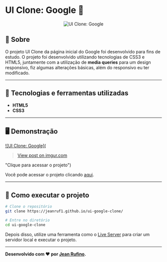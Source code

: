 # UI Clone: Google 🔎
<p align="center">
<img src="https://i.imgur.com/67rcyHB.png" alt="UI Clone: Google" title="UI Clone: Google">
</p>

## 📖 Sobre   
O projeto UI Clone da página inicial do Google foi desenvolvido para fins de estudo. O projeto foi desenvolvido utilizando tecnologias de CSS3 e HTML5, juntamente com a utilização de **media queries** para um design responsivo, fiz algumas alterações básicas, além do responsivo eu ter modificado.

---

## 🚀 Tecnologias e ferramentas utilizadas
 - **HTML5**
 - **CSS3**

---

## 🖥️ Demonstração
[![UI Clone: Google](<blockquote class="imgur-embed-pub" lang="en" data-id="aowJdYy"><a href="https://imgur.com/aowJdYy">View post on imgur.com</a></blockquote><script async src="//s.imgur.com/min/embed.js" charset="utf-8"></script> "Clique para acessar o projeto")](https://jeanruf1.github.io/ui-google-clone/ "Clique para acessar o projeto")   

Você pode acessar o projeto clicando [aqui](https://jeanruf1.github.io/ui-google-clone/).

---

## 🔧 Como executar o projeto

```bash
# Clone o repositório
git clone https://jeanruf1.github.io/ui-google-clone/

# Entre no diretório
cd ui-google-clone
```
Depois disso, utilize uma ferramenta como o [Live Server](https://marketplace.visualstudio.com/items?itemName=ritwickdey.LiveServer) para criar um servidor local e executar o projeto.

---
**Desenvolvido com ❤️ por [Jean Rufino](https://github.com/jeanruf1/).**
